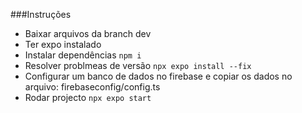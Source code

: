 
###Instruções 

- Baixar arquivos da branch dev
- Ter expo instalado
- Instalar dependências 
    `npm i` 
- Resolver problmeas de versão
    `npx expo install --fix` 
- Configurar um banco de dados no firebase e copiar os dados no arquivo:
    firebaseconfig/config.ts
- Rodar projecto 
    `npx expo start` 
  



